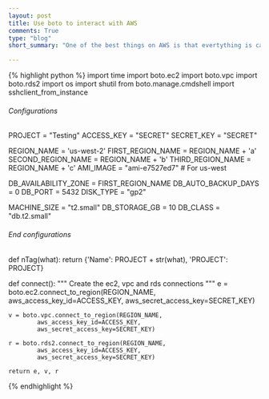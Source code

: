 ```yaml
---
layout: post
title: Use boto to interact with AWS
comments: True
type: "blog"
short_summary: "One of the best things on AWS is that evertything is can be managed by an API. In this post we will use boto to interact with AWS in python."

---
```



{% highlight python %}
import time
import boto.ec2
import boto.vpc
import boto.rds2
import os
import shutil
from boto.manage.cmdshell import sshclient_from_instance

###### Configurations ######
PROJECT                    = "Testing"
ACCESS_KEY                 = "SECRET"
SECRET_KEY                 = "SECRET"

REGION_NAME                = 'us-west-2'
FIRST_REGION_NAME          = REGION_NAME + 'a'
SECOND_REGION_NAME         = REGION_NAME + 'b'
THIRD_REGION_NAME          = REGION_NAME + 'c'
AMI_IMAGE                  = "ami-e7527ed7"          # For us-west

DB_AVAILABILITY_ZONE       = FIRST_REGION_NAME
DB_AUTO_BACKUP_DAYS        = 0
DB_PORT                    = 5432
DISK_TYPE                  = "gp2"

MACHINE_SIZE               = "t2.small"
DB_STORAGE_GB               = 10
DB_CLASS                    = "db.t2.small"
###### End configurations #####

def nTag(what):
    return {'Name': PROJECT + str(what), 'PROJECT': PROJECT}

def connect():
    """
    Create the ec2, vpc and rds connections
    """
    e = boto.ec2.connect_to_region(REGION_NAME,
            aws_access_key_id=ACCESS_KEY,
            aws_secret_access_key=SECRET_KEY)

    v = boto.vpc.connect_to_region(REGION_NAME,
            aws_access_key_id=ACCESS_KEY,
            aws_secret_access_key=SECRET_KEY)

    r = boto.rds2.connect_to_region(REGION_NAME,
            aws_access_key_id=ACCESS_KEY,
            aws_secret_access_key=SECRET_KEY)

    return e, v, r

{% endhighlight %}
